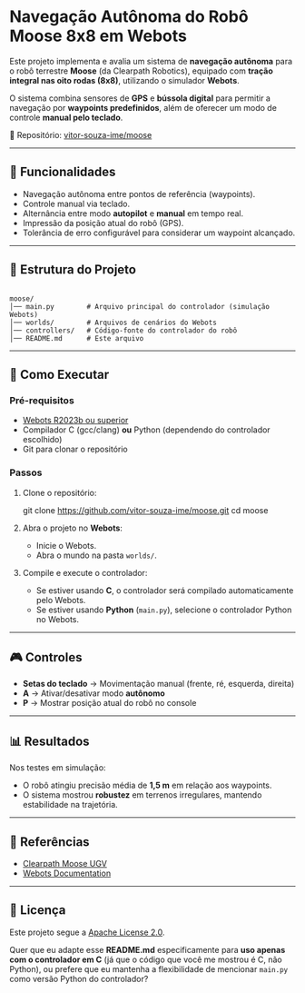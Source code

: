 # Navegação Autônoma do Robô Moose 8x8 em Webots

Este projeto implementa e avalia um sistema de **navegação autônoma** para o robô terrestre **Moose** (da Clearpath Robotics), equipado com **tração integral nas oito rodas (8x8)**, utilizando o simulador **Webots**.  

O sistema combina sensores de **GPS** e **bússola digital** para permitir a navegação por **waypoints predefinidos**, além de oferecer um modo de controle **manual pelo teclado**.  

🔗 Repositório: [vitor-souza-ime/moose](https://github.com/vitor-souza-ime/moose)

---

## 📌 Funcionalidades

- Navegação autônoma entre pontos de referência (waypoints).
- Controle manual via teclado.
- Alternância entre modo **autopilot** e **manual** em tempo real.
- Impressão da posição atual do robô (GPS).
- Tolerância de erro configurável para considerar um waypoint alcançado.

---

## 📂 Estrutura do Projeto

```

moose/
│── main.py        # Arquivo principal do controlador (simulação Webots)
│── worlds/        # Arquivos de cenários do Webots
│── controllers/   # Código-fonte do controlador do robô
│── README.md      # Este arquivo

````

---

## 🚀 Como Executar

### Pré-requisitos
- [Webots R2023b ou superior](https://cyberbotics.com/)
- Compilador C (gcc/clang) **ou** Python (dependendo do controlador escolhido)
- Git para clonar o repositório

### Passos
1. Clone o repositório:
   
   git clone https://github.com/vitor-souza-ime/moose.git
   cd moose

2. Abra o projeto no **Webots**:

   * Inicie o Webots.
   * Abra o mundo na pasta `worlds/`.

3. Compile e execute o controlador:

   * Se estiver usando **C**, o controlador será compilado automaticamente pelo Webots.
   * Se estiver usando **Python** (`main.py`), selecione o controlador Python no Webots.

---

## 🎮 Controles

* **Setas do teclado** → Movimentação manual (frente, ré, esquerda, direita)
* **A** → Ativar/desativar modo **autônomo**
* **P** → Mostrar posição atual do robô no console

---

## 📊 Resultados

Nos testes em simulação:

* O robô atingiu precisão média de **1,5 m** em relação aos waypoints.
* O sistema mostrou **robustez** em terrenos irregulares, mantendo estabilidade na trajetória.

---

## 📖 Referências

* [Clearpath Moose UGV](https://clearpathrobotics.com/moose-unmanned-ground-vehicle/)
* [Webots Documentation](https://cyberbotics.com/doc/guide/index)

---

## 📜 Licença

Este projeto segue a [Apache License 2.0](https://www.apache.org/licenses/LICENSE-2.0).

Quer que eu adapte esse **README.md** especificamente para **uso apenas com o controlador em C** (já que o código que você me mostrou é C, não Python), ou prefere que eu mantenha a flexibilidade de mencionar `main.py` como versão Python do controlador?
```
